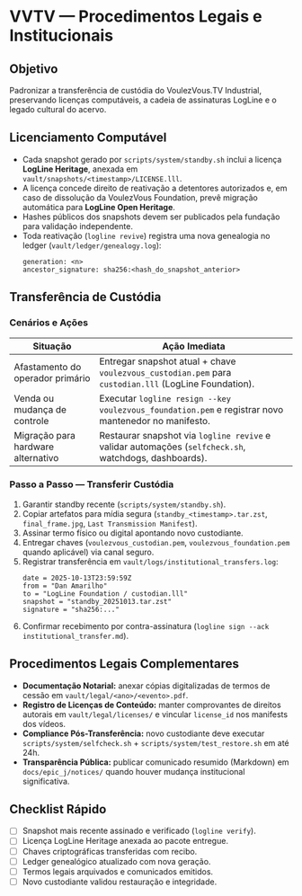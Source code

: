 # VVTV — Procedimentos Legais e Institucionais

## Objetivo

Padronizar a transferência de custódia do VoulezVous.TV Industrial, preservando licenças computáveis, a cadeia de assinaturas LogLine e o legado cultural do acervo.

## Licenciamento Computável

- Cada snapshot gerado por `scripts/system/standby.sh` inclui a licença **LogLine Heritage**, anexada em `vault/snapshots/<timestamp>/LICENSE.lll`.
- A licença concede direito de reativação a detentores autorizados e, em caso de dissolução da VoulezVous Foundation, prevê migração automática para **LogLine Open Heritage**.
- Hashes públicos dos snapshots devem ser publicados pela fundação para validação independente.
- Toda reativação (`logline revive`) registra uma nova genealogia no ledger (`vault/ledger/genealogy.log`):
  ```
  generation: <n>
  ancestor_signature: sha256:<hash_do_snapshot_anterior>
  ```

## Transferência de Custódia

### Cenários e Ações

| Situação | Ação Imediata |
| --- | --- |
| Afastamento do operador primário | Entregar snapshot atual + chave `voulezvous_custodian.pem` para `custodian.lll` (LogLine Foundation). |
| Venda ou mudança de controle | Executar `logline resign --key voulezvous_foundation.pem` e registrar novo mantenedor no manifesto. |
| Migração para hardware alternativo | Restaurar snapshot via `logline revive` e validar automações (`selfcheck.sh`, watchdogs, dashboards). |

### Passo a Passo — Transferir Custódia

1. Garantir standby recente (`scripts/system/standby.sh`).
2. Copiar artefatos para mídia segura (`standby_<timestamp>.tar.zst`, `final_frame.jpg`, `Last Transmission Manifest`).
3. Assinar termo físico ou digital apontando novo custodiante.
4. Entregar chaves (`voulezvous_custodian.pem`, `voulezvous_foundation.pem` quando aplicável) via canal seguro.
5. Registrar transferência em `vault/logs/institutional_transfers.log`:
   ```
   date = 2025-10-13T23:59:59Z
   from = "Dan Amarilho"
   to = "LogLine Foundation / custodian.lll"
   snapshot = "standby_20251013.tar.zst"
   signature = "sha256:..."
   ```
6. Confirmar recebimento por contra-assinatura (`logline sign --ack institutional_transfer.md`).

## Procedimentos Legais Complementares

- **Documentação Notarial:** anexar cópias digitalizadas de termos de cessão em `vault/legal/<ano>/<evento>.pdf`.
- **Registro de Licenças de Conteúdo:** manter comprovantes de direitos autorais em `vault/legal/licenses/` e vincular `license_id` nos manifests dos vídeos.
- **Compliance Pós-Transferência:** novo custodiante deve executar `scripts/system/selfcheck.sh` + `scripts/system/test_restore.sh` em até 24h.
- **Transparência Pública:** publicar comunicado resumido (Markdown) em `docs/epic_j/notices/` quando houver mudança institucional significativa.

## Checklist Rápido

- [ ] Snapshot mais recente assinado e verificado (`logline verify`).
- [ ] Licença LogLine Heritage anexada ao pacote entregue.
- [ ] Chaves criptográficas transferidas com recibo.
- [ ] Ledger genealógico atualizado com nova geração.
- [ ] Termos legais arquivados e comunicados emitidos.
- [ ] Novo custodiante validou restauração e integridade.
